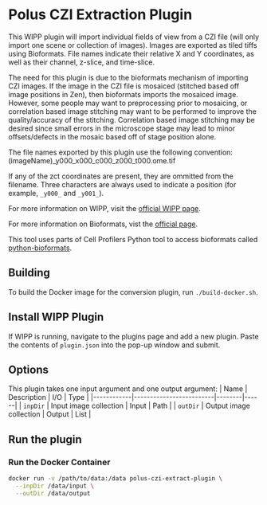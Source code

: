 # Polus CZI Extraction Plugin

This WIPP plugin will import individual fields of view from a CZI file (will only import one scene or collection of images). Images are exported as tiled tiffs using Bioformats. File names indicate their relative X and Y coordinates, as well as their channel, z-slice, and time-slice.

The need for this plugin is due to the bioformats mechanism of importing CZI images. If the image in the CZI file is mosaiced (stitched based off image positions in Zen), then bioformats imports the mosaiced image. However, some people may want to preprocessing prior to mosaicing, or correlation based image stitching may want to be performed to improve the quality/accuracy of the stitching. Correlation based image stitching may be desired since small errors in the microscope stage may lead to minor offsets/defects in the mosaic based off of stage position alone.

The file names exported by this plugin use the following convention:
(imageName)_y000_x000_c000_z000_t000.ome.tif

If any of the zct coordinates are present, they are ommitted from the filename. Three characters are always used to indicate a position (for example, `_y000_` and `_y001_`).

For more information on WIPP, visit the [official WIPP page](https://isg.nist.gov/deepzoomweb/software/wipp).

For more information on Bioformats, vist the [official page](https://www.openmicroscopy.org/bio-formats/).

This tool uses parts of Cell Profilers Python tool to access bioformats called [python-bioformats](https://github.com/CellProfiler/python-bioformats).

## Building

To build the Docker image for the conversion plugin, run
`./build-docker.sh`.

## Install WIPP Plugin

If WIPP is running, navigate to the plugins page and add a new plugin. Paste the contents of `plugin.json` into the pop-up window and submit.

## Options

This plugin takes one input argument and one output argument:
| Name       | Description             | I/O    | Type |
|------------|-------------------------|--------|------|
| `inpDir`   | Input image collection  | Input  | Path |
| `outDir`   | Output image collection | Output | List |

## Run the plugin

### Run the Docker Container

```bash
docker run -v /path/to/data:/data polus-czi-extract-plugin \
  --inpDir /data/input \
  --outDir /data/output
```
